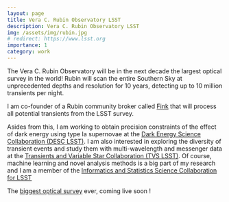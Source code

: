 ```yaml
---
layout: page
title: Vera C. Rubin Observatory LSST
description: Vera C. Rubin Observatory LSST
img: /assets/img/rubin.jpg
# redirect: https://www.lsst.org
importance: 1
category: work
---
```


The Vera C. Rubin Observatory will be in the next decade the largest optical survey in the world! Rubin will scan the entire Southern Sky at unprecedented depths and resolution for 10 years, detecting up to 10 million transients per night. 

I am co-founder of a Rubin community broker called [Fink](http://fink-broker.org) that will process all potential transients from the LSST survey.

Asides from this, I am working to obtain precision constraints of the effect of dark energy using type Ia supernovae at the [Dark Energy Science Collaboration (DESC LSST)](http://lsst-desc.org). I am also interested in exploring the diversity of transient events and study them with multi-wavelength and messenger data at the [Transients and Variable Star Collaboration (TVS LSST)](https://lsst-tvssc.github.io). Of course, machine learning and novel analysis methods is a big part of my research and I am a member of the [Informatics and Statistics Science Collaboration for LSST](https://issc.science.lsst.org)

The [biggest optical survey](https://www.lsst.org) ever, coming live soon !
